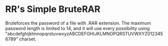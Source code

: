 # RR's Simple BruteRAR
Bruteforces the password of a file with .RAR extension. The maximum password length is limited to 14, and it will use every possibility using "abcdefghijklmnopqrstuvwxyzABCDEFGHIJKLMNOPQRSTUVWXYZ0123456789" charset.
